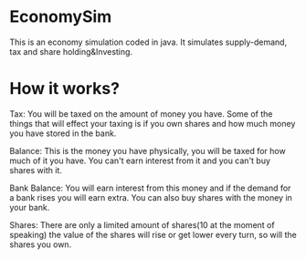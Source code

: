 # EconomySim
This is an economy simulation coded in java. It simulates supply-demand, tax and share holding&amp;Investing.

# How it works?
Tax: You will be taxed on the amount of money you have. Some of the things that will effect your taxing is if you own shares and how much money you have stored in the bank.  

Balance: This is the money you have physically, you will be taxed for how much of it you have. You can't earn interest from it and you can't buy shares with it.  

Bank Balance: You will earn interest from this money and if the demand for a bank rises you will earn extra. You can also buy shares with the money in your bank.  

Shares: There are only a limited amount of shares(10 at the moment of speaking) the value of the shares will rise or get lower every turn, so will the shares you own.  
